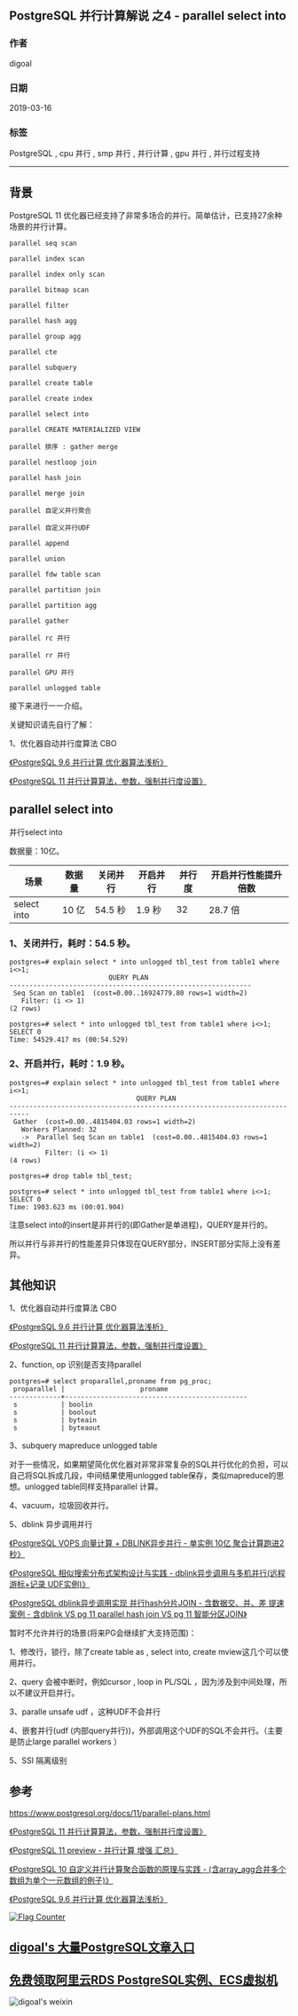 ## PostgreSQL 并行计算解说 之4 - parallel select into     
                                                  
### 作者                                                  
digoal                                                  
                                                  
### 日期                                                  
2019-03-16                                                  
                                                  
### 标签                                                  
PostgreSQL , cpu 并行 , smp 并行 , 并行计算 , gpu 并行 , 并行过程支持         
                                              
----                                            
                                              
## 背景            
PostgreSQL 11 优化器已经支持了非常多场合的并行。简单估计，已支持27余种场景的并行计算。        
        
```        
parallel seq scan        
        
parallel index scan        
        
parallel index only scan        
        
parallel bitmap scan        
        
parallel filter        
    
parallel hash agg    
    
parallel group agg    
        
parallel cte        
        
parallel subquery        
        
parallel create table        
        
parallel create index        
        
parallel select into        
        
parallel CREATE MATERIALIZED VIEW        
        
parallel 排序 : gather merge         
        
parallel nestloop join        
        
parallel hash join        
        
parallel merge join        
        
parallel 自定义并行聚合        
        
parallel 自定义并行UDF        
        
parallel append        
        
parallel union        
        
parallel fdw table scan        
        
parallel partition join        
        
parallel partition agg        
        
parallel gather        
        
parallel rc 并行        
        
parallel rr 并行        
        
parallel GPU 并行        
        
parallel unlogged table         
```        
        
接下来进行一一介绍。        
        
关键知识请先自行了解：        
        
1、优化器自动并行度算法 CBO         
        
[《PostgreSQL 9.6 并行计算 优化器算法浅析》](../201608/20160816_02.md)          
        
[《PostgreSQL 11 并行计算算法，参数，强制并行度设置》](../201812/20181218_01.md)          
        
## parallel select into     
并行select into       
        
数据量：10亿。        
         
场景 | 数据量 | 关闭并行 | 开启并行 | 并行度 | 开启并行性能提升倍数      
---|---|---|---|---|---      
select into | 10 亿 | 54.5 秒 | 1.9 秒 | 32 | 28.7 倍       
        
### 1、关闭并行，耗时：54.5 秒。        
        
```        
postgres=# explain select * into unlogged tbl_test from table1 where i<>1;  
                         QUERY PLAN                            
-------------------------------------------------------------  
 Seq Scan on table1  (cost=0.00..16924779.80 rows=1 width=2)  
   Filter: (i <> 1)  
(2 rows)  
  
postgres=# select * into unlogged tbl_test from table1 where i<>1;  
SELECT 0  
Time: 54529.417 ms (00:54.529)  
```        
        
### 2、开启并行，耗时：1.9 秒。        
        
```      
postgres=# explain select * into unlogged tbl_test from table1 where i<>1;  
                                QUERY PLAN                                   
---------------------------------------------------------------------------  
 Gather  (cost=0.00..4815404.03 rows=1 width=2)  
   Workers Planned: 32  
   ->  Parallel Seq Scan on table1  (cost=0.00..4815404.03 rows=1 width=2)  
         Filter: (i <> 1)  
(4 rows)  
  
postgres=# drop table tbl_test;  
  
postgres=# select * into unlogged tbl_test from table1 where i<>1;  
SELECT 0  
Time: 1903.623 ms (00:01.904)  
```      
    
注意select into的insert是非并行的(即Gather是单进程)，QUERY是并行的。    
   
所以并行与非并行的性能差异只体现在QUERY部分，INSERT部分实际上没有差异。  
        
## 其他知识        
        
1、优化器自动并行度算法 CBO         
        
[《PostgreSQL 9.6 并行计算 优化器算法浅析》](../201608/20160816_02.md)          
        
[《PostgreSQL 11 并行计算算法，参数，强制并行度设置》](../201812/20181218_01.md)          
        
2、function, op 识别是否支持parallel        
        
```        
postgres=# select proparallel,proname from pg_proc;        
 proparallel |                   proname                            
-------------+----------------------------------------------        
 s           | boolin        
 s           | boolout        
 s           | byteain        
 s           | byteaout        
```        
        
3、subquery mapreduce unlogged table        
        
对于一些情况，如果期望简化优化器对非常非常复杂的SQL并行优化的负担，可以自己将SQL拆成几段，中间结果使用unlogged table保存，类似mapreduce的思想。unlogged table同样支持parallel 计算。        
        
4、vacuum，垃圾回收并行。        
        
5、dblink 异步调用并行        
        
[《PostgreSQL VOPS 向量计算 + DBLINK异步并行 - 单实例 10亿 聚合计算跑进2秒》](../201802/20180210_01.md)          
        
[《PostgreSQL 相似搜索分布式架构设计与实践 - dblink异步调用与多机并行(远程 游标+记录 UDF实例)》](../201802/20180205_03.md)          
        
[《PostgreSQL dblink异步调用实现 并行hash分片JOIN - 含数据交、并、差 提速案例 - 含dblink VS pg 11 parallel hash join VS pg 11 智能分区JOIN》](../201802/20180201_02.md)          
        
暂时不允许并行的场景(将来PG会继续扩大支持范围)：        
        
1、修改行，锁行，除了create table as , select into, create mview这几个可以使用并行。        
        
2、query 会被中断时，例如cursor , loop in PL/SQL ，因为涉及到中间处理，所以不建议开启并行。         
        
3、paralle unsafe udf ，这种UDF不会并行        
        
4、嵌套并行(udf (内部query并行))，外部调用这个UDF的SQL不会并行。（主要是防止large parallel workers ）        
        
5、SSI 隔离级别        
        
## 参考        
https://www.postgresql.org/docs/11/parallel-plans.html        
        
[《PostgreSQL 11 并行计算算法，参数，强制并行度设置》](../201812/20181218_01.md)          
        
[《PostgreSQL 11 preview - 并行计算 增强 汇总》](../201805/20180519_02.md)          
        
[《PostgreSQL 10 自定义并行计算聚合函数的原理与实践 - (含array_agg合并多个数组为单个一元数组的例子)》](../201801/20180119_04.md)          
        
[《PostgreSQL 9.6 并行计算 优化器算法浅析》](../201608/20160816_02.md)          
          
  
<a rel="nofollow" href="http://info.flagcounter.com/h9V1"  ><img src="http://s03.flagcounter.com/count/h9V1/bg_FFFFFF/txt_000000/border_CCCCCC/columns_2/maxflags_12/viewers_0/labels_0/pageviews_0/flags_0/"  alt="Flag Counter"  border="0"  ></a>  
  
  
## [digoal's 大量PostgreSQL文章入口](https://github.com/digoal/blog/blob/master/README.md "22709685feb7cab07d30f30387f0a9ae")
  
  
## [免费领取阿里云RDS PostgreSQL实例、ECS虚拟机](https://free.aliyun.com/ "57258f76c37864c6e6d23383d05714ea")
  
  
![digoal's weixin](../pic/digoal_weixin.jpg "f7ad92eeba24523fd47a6e1a0e691b59")
  
